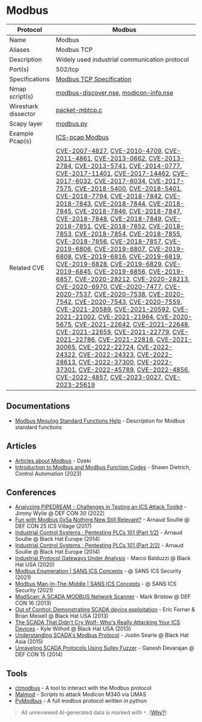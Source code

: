# Modbus

| Protocol | Modbus |
|---|---|
| Name | Modbus |
| Aliases | Modbus TCP |
| Description | Widely used industrial communication protocol |
| Port(s) | 502/tcp |
| Specifications | [Modbus TCP Specification](https://modbus.org/specs.php) |
| Nmap script(s) | [modbus-discover.nse](https://nmap.org/nsedoc/scripts/modbus-discover.html), [modicon-info.nse](https://github.com/digitalbond/Redpoint/blob/master/modicon-info.nse) |
| Wireshark dissector | [packet-mbtcp.c](https://github.com/wireshark/wireshark/blob/master/epan/dissectors/packet-mbtcp.c) |
| Scapy layer | [modbus.py](https://github.com/secdev/scapy/blob/master/scapy/contrib/modbus.py) |
| Example Pcap(s) | [ICS-pcap Modbus](https://github.com/automayt/ICS-pcap/tree/master/MODBUS) |
| Related CVE | [CVE-2007-4827](https://nvd.nist.gov/vuln/detail/CVE-2007-4827), [CVE-2010-4709](https://nvd.nist.gov/vuln/detail/CVE-2010-4709), [CVE-2011-4861](https://nvd.nist.gov/vuln/detail/CVE-2011-4861), [CVE-2013-0662](https://nvd.nist.gov/vuln/detail/CVE-2013-0662), [CVE-2013-2784](https://nvd.nist.gov/vuln/detail/CVE-2013-2784), [CVE-2013-5741](https://nvd.nist.gov/vuln/detail/CVE-2013-5741), [CVE-2014-0777](https://nvd.nist.gov/vuln/detail/CVE-2014-0777), [CVE-2017-11401](https://nvd.nist.gov/vuln/detail/CVE-2017-11401), [CVE-2017-14462](https://nvd.nist.gov/vuln/detail/CVE-2017-14462), [CVE-2017-6032](https://nvd.nist.gov/vuln/detail/CVE-2017-6032), [CVE-2017-6034](https://nvd.nist.gov/vuln/detail/CVE-2017-6034), [CVE-2017-7575](https://nvd.nist.gov/vuln/detail/CVE-2017-7575), [CVE-2018-5400](https://nvd.nist.gov/vuln/detail/CVE-2018-5400), [CVE-2018-5401](https://nvd.nist.gov/vuln/detail/CVE-2018-5401), [CVE-2018-7794](https://nvd.nist.gov/vuln/detail/CVE-2018-7794), [CVE-2018-7842](https://nvd.nist.gov/vuln/detail/CVE-2018-7842), [CVE-2018-7843](https://nvd.nist.gov/vuln/detail/CVE-2018-7843), [CVE-2018-7844](https://nvd.nist.gov/vuln/detail/CVE-2018-7844), [CVE-2018-7845](https://nvd.nist.gov/vuln/detail/CVE-2018-7845), [CVE-2018-7846](https://nvd.nist.gov/vuln/detail/CVE-2018-7846), [CVE-2018-7847](https://nvd.nist.gov/vuln/detail/CVE-2018-7847), [CVE-2018-7848](https://nvd.nist.gov/vuln/detail/CVE-2018-7848), [CVE-2018-7849](https://nvd.nist.gov/vuln/detail/CVE-2018-7849), [CVE-2018-7851](https://nvd.nist.gov/vuln/detail/CVE-2018-7851), [CVE-2018-7852](https://nvd.nist.gov/vuln/detail/CVE-2018-7852), [CVE-2018-7853](https://nvd.nist.gov/vuln/detail/CVE-2018-7853), [CVE-2018-7854](https://nvd.nist.gov/vuln/detail/CVE-2018-7854), [CVE-2018-7855](https://nvd.nist.gov/vuln/detail/CVE-2018-7855), [CVE-2018-7856](https://nvd.nist.gov/vuln/detail/CVE-2018-7856), [CVE-2018-7857](https://nvd.nist.gov/vuln/detail/CVE-2018-7857), [CVE-2019-6806](https://nvd.nist.gov/vuln/detail/CVE-2019-6806), [CVE-2019-6807](https://nvd.nist.gov/vuln/detail/CVE-2019-6807), [CVE-2019-6808](https://nvd.nist.gov/vuln/detail/CVE-2019-6808), [CVE-2019-6816](https://nvd.nist.gov/vuln/detail/CVE-2019-6816), [CVE-2019-6819](https://nvd.nist.gov/vuln/detail/CVE-2019-6819), [CVE-2019-6828](https://nvd.nist.gov/vuln/detail/CVE-2019-6828), [CVE-2019-6829](https://nvd.nist.gov/vuln/detail/CVE-2019-6829), [CVE-2019-6845](https://nvd.nist.gov/vuln/detail/CVE-2019-6845), [CVE-2019-6856](https://nvd.nist.gov/vuln/detail/CVE-2019-6856), [CVE-2019-6857](https://nvd.nist.gov/vuln/detail/CVE-2019-6857), [CVE-2020-28212](https://nvd.nist.gov/vuln/detail/CVE-2020-28212), [CVE-2020-28213](https://nvd.nist.gov/vuln/detail/CVE-2020-28213), [CVE-2020-6970](https://nvd.nist.gov/vuln/detail/CVE-2020-6970), [CVE-2020-7477](https://nvd.nist.gov/vuln/detail/CVE-2020-7477), [CVE-2020-7537](https://nvd.nist.gov/vuln/detail/CVE-2020-7537), [CVE-2020-7538](https://nvd.nist.gov/vuln/detail/CVE-2020-7538), [CVE-2020-7542](https://nvd.nist.gov/vuln/detail/CVE-2020-7542), [CVE-2020-7543](https://nvd.nist.gov/vuln/detail/CVE-2020-7543), [CVE-2020-7559](https://nvd.nist.gov/vuln/detail/CVE-2020-7559), [CVE-2021-20589](https://nvd.nist.gov/vuln/detail/CVE-2021-20589), [CVE-2021-20592](https://nvd.nist.gov/vuln/detail/CVE-2021-20592), [CVE-2021-21002](https://nvd.nist.gov/vuln/detail/CVE-2021-21002), [CVE-2021-21964](https://nvd.nist.gov/vuln/detail/CVE-2021-21964), [CVE-2020-5675](https://nvd.nist.gov/vuln/detail/CVE-2020-5675), [CVE-2021-22642](https://nvd.nist.gov/vuln/detail/CVE-2021-22642), [CVE-2021-22648](https://nvd.nist.gov/vuln/detail/CVE-2021-22648), [CVE-2021-22659](https://nvd.nist.gov/vuln/detail/CVE-2021-22659), [CVE-2021-22779](https://nvd.nist.gov/vuln/detail/CVE-2021-22779), [CVE-2021-22786](https://nvd.nist.gov/vuln/detail/CVE-2021-22786), [CVE-2021-22816](https://nvd.nist.gov/vuln/detail/CVE-2021-22816), [CVE-2021-30065](https://nvd.nist.gov/vuln/detail/CVE-2021-30065), [CVE-2022-22724](https://nvd.nist.gov/vuln/detail/CVE-2022-22724), [CVE-2022-24322](https://nvd.nist.gov/vuln/detail/CVE-2022-24322), [CVE-2022-24323](https://nvd.nist.gov/vuln/detail/CVE-2022-24323), [CVE-2022-28613](https://nvd.nist.gov/vuln/detail/CVE-2022-28613), [CVE-2022-37300](https://nvd.nist.gov/vuln/detail/CVE-2022-37300), [CVE-2022-37301](https://nvd.nist.gov/vuln/detail/CVE-2022-37301), [CVE-2022-45789](https://nvd.nist.gov/vuln/detail/CVE-2022-45789), [CVE-2022-4856](https://nvd.nist.gov/vuln/detail/CVE-2022-4856), [CVE-2022-4857](https://nvd.nist.gov/vuln/detail/CVE-2022-4857), [CVE-2023-0027](https://nvd.nist.gov/vuln/detail/CVE-2023-0027), [CVE-2023-25619](https://nvd.nist.gov/vuln/detail/CVE-2023-25619) |

## Documentations
- [Modbus Mesulog Standard Functions Help](http://www.mesulog.fr/help/modbus/index.html?page=read-device-identification-f43.html) - Description for Modbus standard functions
## Articles
- [Articles about Modbus](https://ozeki.hu/p_5841-modbus-protocol.html) - Ozeki
- [Introduction to Modbus and Modbus Function Codes](https://control.com/technical-articles/introduction-to-modbus-and-modbus-function-codes/) - Shawn Dietrich, Control Automation (2023)
## Conferences
- [Analyzing PIPEDREAM - Challenges in Testing an ICS Attack Toolkit](https://www.youtube.com/watch?v=_dz6VNYSSJ0) - Jimmy Wylie @ DEF CON 30 (2022)
- [Fun with Modbus 0x5a Nothing New Still Relevant?](https://www.youtube.com/watch?v=A_B69Rifu1g) - Arnaud Soullié @ DEF CON 25 ICS Village (2017)
- [Industrial Control Systems : Pentesting PLCs 101 (Part 1/2)](https://www.youtube.com/watch?v=iGwm6-lyn2Y) - Arnaud Soullie @ Black Hat Europe (2014)
- [Industrial Control Systems : Pentesting PLCs 101 (Part 2/2)](https://www.youtube.com/watch?v=rP_Jys1_OJk) - Arnaud Soullie @ Black Hat Europe (2014)
- [Industrial Protocol Gateways Under Analysis](https://www.youtube.com/watch?v=Rbkw_jsTBsY) - Marco Balduzzi @ Black Hat USA (2020)
- [Modbus Enumeration | SANS ICS Concepts](https://www.youtube.com/watch?v=QO99yojavvE) - @ SANS ICS Security (2021)
- [Modbus Man-In-The-Middle | SANS ICS Concepts](https://www.youtube.com/watch?v=-1WbegoU8i0) - @ SANS ICS Security (2021)
- [ModScan: A SCADA MODBUS Network Scanner](https://www.youtube.com/watch?v=O_trNBh31lM) - Mark Bristow @ DEF CON 16 (2013)
- [Out of Control: Demonstrating SCADA device exploitation](https://www.youtube.com/watch?v=FTzAkEnwx_c) - Eric Forner & Brian Meixell @ Black Hat USA (2013)
- [The SCADA That Didn't Cry Wolf- Who's Really Attacking Your ICS Devices](https://www.youtube.com/watch?v=0M8nVv0bz6k) - Kyle Wilhoit @ Black Hat USA (2013)
- [Understanding SCADA's Modbus Protocol](https://www.youtube.com/watch?v=oVDYaG2HInU) - Justin Searle @ Black Hat Asia (2015)
- [Unraveling SCADA Protocols Using Sulley Fuzzer](https://www.youtube.com/watch?v=UUta_Ord8GI) - Ganesh Devarajan @ DEF CON 15 (2014)
## Tools
- [ctmodbus](https://github.com/ControlThings-io/ctmodbus) - A tool to interact with the Modbus protocol
- [Malmod](https://github.com/mliras/malmod) - Scripts to attack Modicon M340 via UMAS
- [PyModbus](https://github.com/pymodbus-dev/pymodbus) - A full modbus protocol written in python

> All unreviewed AI-generated data is marked with `*`. ([Why?](../srcs/README.md#note-on-ai-generated-content))
